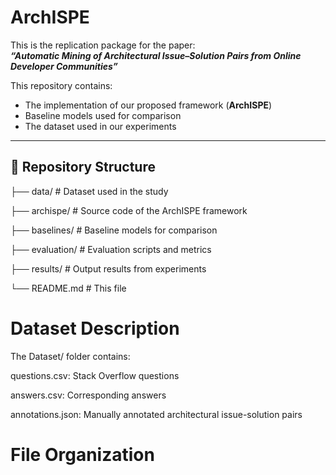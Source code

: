 # ArchISPE

This is the replication package for the paper:  
**_“Automatic Mining of Architectural Issue–Solution Pairs from Online Developer Communities”_**

This repository contains:
- The implementation of our proposed framework (**ArchISPE**)
- Baseline models used for comparison
- The dataset used in our experiments

---

## 📁 Repository Structure

├── data/ # Dataset used in the study

├── archispe/ # Source code of the ArchISPE framework

├── baselines/ # Baseline models for comparison

├── evaluation/ # Evaluation scripts and metrics

├── results/ # Output results from experiments

└── README.md # This file

# Dataset Description
The Dataset/ folder contains:

questions.csv: Stack Overflow questions

answers.csv: Corresponding answers

annotations.json: Manually annotated architectural issue-solution pairs




# File Organization
